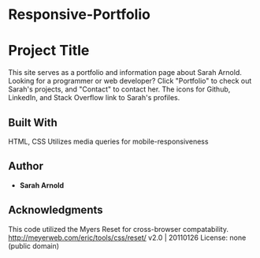 # Responsive-Portfolio

# Project Title

This site serves as a portfolio and information page about Sarah Arnold. Looking for a programmer or web developer?  Click "Portfolio" to check out Sarah's projects, and "Contact" to contact her. The icons for Github, LinkedIn, and Stack Overflow link to Sarah's profiles.


## Built With
HTML, CSS
Utilizes media queries for mobile-responsiveness

## Author

* **Sarah Arnold** 

## Acknowledgments

This code utilized the Myers Reset for cross-browser compatability.
http://meyerweb.com/eric/tools/css/reset/    v2.0 | 20110126     License: none (public domain)
